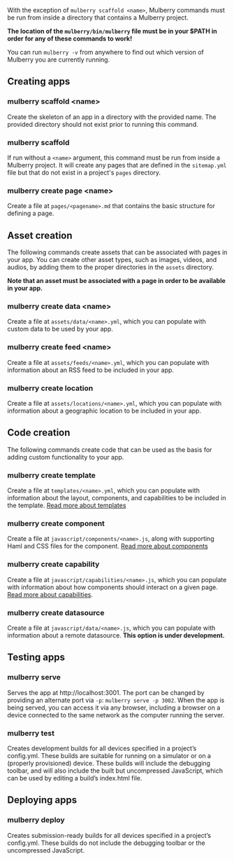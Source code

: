With the exception of `mulberry scaffold <name>`, Mulberry commands must be run from inside a directory that contains a Mulberry project. 

**The location of the `mulberry/bin/mulberry` file must be in your $PATH in order for any of these commands to work!**

You can run `mulberry -v` from anywhere to find out which version of Mulberry you are currently running.

## Creating apps

### mulberry scaffold \<name\>
Create the skeleton of an app in a directory with the provided name. The provided directory should not exist prior to running this command.

### mulberry scaffold
If run without a `<name>` argument, this command must be run from inside a Mulberry project. It will create any pages that are defined in the `sitemap.yml` file but that do not exist in a project's `pages` directory.

### mulberry create page \<name\>
Create a file at `pages/<pagename>.md` that contains the basic structure for defining a page.

## Asset creation

The following commands create assets that can be associated with pages in your app. You can create other asset types, such as images, videos, and audios, by adding them to the proper directories in the `assets` directory. 

**Note that an asset must be associated with a page in order to be available in your app.**

### mulberry create data \<name\>
Create a file at `assets/data/<name>.yml`, which you can populate with custom data to be used by your app.

### mulberry create feed \<name\>
Create a file at `assets/feeds/<name>.yml`, which you can populate with information about an RSS feed to be included in your app.

### mulberry create location <name>
Create a file at `assets/locations/<name>.yml`, which you can populate with information about a geographic location to be included in your app.

## Code creation

The following commands create code that can be used as the basis for adding custom functionality to your app.

### mulberry create template <name>
Create a file at `templates/<name>.yml`, which you can populate with information about the layout, components, and capabilities to be included in the template. [Read more about templates](https://github.com/Toura/mulberry/wiki/Page-Templates)

### mulberry create component <name>
Create a file at `javascript/components/<name>.js`, along with supporting Haml and CSS files for the component. [Read more about components](https://github.com/Toura/mulberry/wiki/Components)

### mulberry create capability <name>
Create a file at `javascript/capabilities/<name>.js`, which you can populate with information about how components should interact on a given page. [Read more about capabilities](https://github.com/Toura/mulberry/wiki/Capabilities).

### mulberry create datasource <name>
Create a file at `javascript/data/<name>.js`, which you can populate with information about a remote datasource. **This option is under development.**

## Testing apps

### mulberry serve
Serves the app at http://localhost:3001. The port can be changed by providing an alternate port via `-p`: `mulberry serve -p 3002`. When the app is being served, you can access it via any browser, including a browser on a device connected to the same network as the computer running the server.

### mulberry test
Creates development builds for all devices specified in a project’s config.yml. These builds are suitable for running on a simulator or on a (properly provisioned) device. These builds will include the debugging toolbar, and will also include the built but uncompressed JavaScript, which can be used by editing a build’s index.html file.

## Deploying apps

### mulberry deploy
Creates submission-ready builds for all devices specified in a project’s config.yml. These builds do not include the debugging toolbar or the uncompressed JavaScript. 